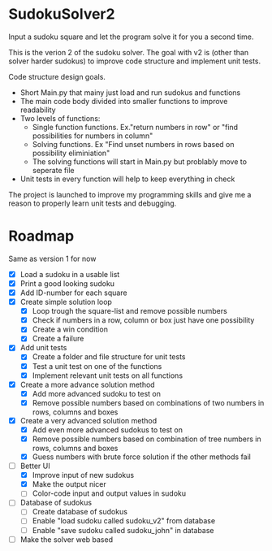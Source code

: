 # SudokuSolver2
Input a sudoku square and let the program solve it for you a second time.

This is the verion 2 of the sudoku solver. The goal with v2 is (other than solver harder sudokus) to improve code structure and implement unit tests.

Code structure design goals.
- Short Main.py that mainy just load and run sudokus and functions
- The main code body divided into smaller functions to improve readability
- Two levels of functions:
    - Single function functions. Ex."return numbers in row" or "find possibilities for numbers in column"
    - Solving functions. Ex "Find unset numbers in rows based on possibility eliminiation"
    - The solving functions will start in Main.py but problably move to seperate file
- Unit tests in every function will help to keep everything in check

The project is launched to improve my programming skills and give me a reason to properly learn unit tests and debugging.

# Roadmap
Same as version 1 for now
- [x] Load a sudoku in a usable list
- [x] Print a good looking sudoku
- [x] Add ID-number for each square
- [x] Create simple solution loop
    - [x] Loop trough the square-list and remove possible numbers
    - [x] Check if numbers in a row, column or box just have one possibility
    - [x] Create a win condition
    - [x] Create a failure
- [x] Add unit tests
    - [x] Create a folder and file structure for unit tests
    - [x] Test a unit test on one of the functions
    - [x] Implement relevant unit tests on all functions
- [x] Create a more advance solution method
    - [x] Add more advanced sudoku to test on
    - [x] Remove possible numbers based on combinations of two numbers in rows, columns and boxes
- [x] Create a very advanced solution method
    - [x] Add even more advanced sudokus to test on
    - [x] Remove possible numbers based on combination of tree numbers in rows, columns and boxes
    - [x] Guess numbers with brute force solution if the other methods fail
- [ ] Better UI
    - [x] Improve input of new sudokus
    - [x] Make the output nicer
    - [ ] Color-code input and output values in sudoku
- [ ] Database of sudokus
    - [ ] Create database of sudokus
    - [ ] Enable "load sudoku called sudoku_v2" from database
    - [ ] Enable "save sudoku called sudoku_john" in database
- [ ] Make the solver web based
